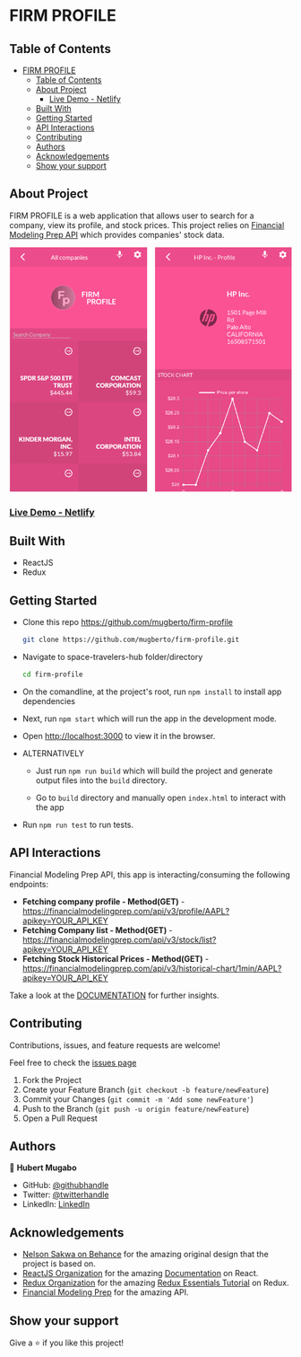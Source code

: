 # FIRM PROFILE

## Table of Contents

- [FIRM PROFILE](#firm-profile)
  - [Table of Contents](#table-of-contents)
  - [About Project](#about-project)
    - [Live Demo - Netlify](#live-demo---netlify)
  - [Built With](#built-with)
  - [Getting Started](#getting-started)
  - [API Interactions](#api-interactions)
  - [Contributing](#contributing)
  - [Authors](#authors)
  - [Acknowledgements](#acknowledgements)
  - [Show your support](#show-your-support)

## About Project

FIRM PROFILE is a web application that allows user to search for a company, view its profile, and stock prices.
This project relies on [Financial Modeling Prep API](https://financialmodelingprep.com/developer/docs) which provides companies' stock data.

![screenshot](./src/images/FIRM-PROFILE.png)

### [Live Demo - Netlify](https://stupefied-stonebraker-b3a00e.netlify.app/)

## Built With

- ReactJS
- Redux

## Getting Started

- Clone this repo <https://github.com/mugberto/firm-profile>

    ```bash
    git clone https://github.com/mugberto/firm-profile.git
    ```

- Navigate to space-travelers-hub folder/directory

    ```bash
    cd firm-profile
    ```

- On the comandline, at the project's root, run ```npm install``` to install app dependencies

- Next, run ```npm start``` which will run the app in the development mode.

- Open [http://localhost:3000](http://localhost:3000) to view it in the browser.

- ALTERNATIVELY

  - Just run ```npm run build``` which will build the project and generate output files into the ```build``` directory.

  - Go to ```build``` directory and manually open ```index.html``` to interact with the app

- Run ```npm run test``` to run tests.

## API Interactions

Financial Modeling Prep API, this app is interacting/consuming the following endpoints:

- **Fetching company profile - Method(GET)** - <https://financialmodelingprep.com/api/v3/profile/AAPL?apikey=YOUR_API_KEY>
- **Fetching Company list - Method(GET)** - <https://financialmodelingprep.com/api/v3/stock/list?apikey=YOUR_API_KEY>
- **Fetching Stock Historical Prices - Method(GET)** - <https://financialmodelingprep.com/api/v3/historical-chart/1min/AAPL?apikey=YOUR_API_KEY>

Take a look at the [DOCUMENTATION](https://financialmodelingprep.com/developer/docs) for further insights.

## Contributing

Contributions, issues, and feature requests are welcome!

Feel free to check the [issues page](https://github.com/mugberto/firm-profile/issues)

  1. Fork the Project
  2. Create your Feature Branch (`git checkout -b feature/newFeature`)
  3. Commit your Changes (`git commit -m 'Add some newFeature'`)
  4. Push to the Branch (`git push -u origin feature/newFeature`)
  5. Open a Pull Request

## Authors

👤 **Hubert Mugabo**

- GitHub: [@githubhandle](https://github.com/mugberto)
- Twitter: [@twitterhandle](https://twitter.com/mugberto)
- LinkedIn: [LinkedIn](https://www.linkedin.com/in/hubert-mugabo-23144b6a/)

## Acknowledgements

- [Nelson Sakwa on Behance](https://www.behance.net/sakwadesignstudio) for the amazing original design that the project is based on.
- [ReactJS Organization](https://reactjs.org/) for the amazing [Documentation](https://reactjs.org/docs/getting-started.html) on React.
- [Redux Organization](https://redux.js.org/) for the amazing [Redux Essentials Tutorial](https://redux.js.org/tutorials/essentials/part-1-overview-concepts) on Redux.
- [Financial Modeling Prep](https://financialmodelingprep.com/) for the amazing API.

## Show your support

Give a ⭐️ if you like this project!